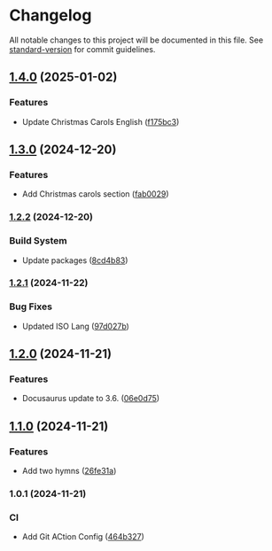 # Changelog

All notable changes to this project will be documented in this file. See [standard-version](https://github.com/conventional-changelog/standard-version) for commit guidelines.

## [1.4.0](https://github.com/neil-jay/lyrics-with-joyful-lips/compare/v1.3.0...v1.4.0) (2025-01-02)


### Features

* Update Christmas Carols English ([f175bc3](https://github.com/neil-jay/lyrics-with-joyful-lips/commit/f175bc3f0a2a7ac3108dda47f9366cf373e89d1e))

## [1.3.0](https://github.com/neil-jay/lyrics-with-joyful-lips/compare/v1.2.2...v1.3.0) (2024-12-20)


### Features

* Add Christmas carols section ([fab0029](https://github.com/neil-jay/lyrics-with-joyful-lips/commit/fab002951f6f5184164544fff05a3ffcd685d7a7))

### [1.2.2](https://github.com/neil-jay/lyrics-with-joyful-lips/compare/v1.2.1...v1.2.2) (2024-12-20)


### Build System

* Update packages ([8cd4b83](https://github.com/neil-jay/lyrics-with-joyful-lips/commit/8cd4b839e4fc4ec3f8825317bc412dfa91483203))

### [1.2.1](https://github.com/neil-jay/lyrics-with-joyful-lips/compare/v1.2.0...v1.2.1) (2024-11-22)


### Bug Fixes

* Updated ISO Lang ([97d027b](https://github.com/neil-jay/lyrics-with-joyful-lips/commit/97d027bbc0cbdb5f7e76344d069d0eb36bca887b))

## [1.2.0](https://github.com/neil-jay/lyrics-with-joyful-lips/compare/v1.1.0...v1.2.0) (2024-11-21)


### Features

* Docusaurus update to 3.6. ([06e0d75](https://github.com/neil-jay/lyrics-with-joyful-lips/commit/06e0d756a29c1f359a5262e3981bbeb477e8d6da))

## [1.1.0](https://github.com/neil-jay/lyrics-with-joyful-lips/compare/v1.0.1...v1.1.0) (2024-11-21)


### Features

* Add two hymns ([26fe31a](https://github.com/neil-jay/lyrics-with-joyful-lips/commit/26fe31ab61f711477cb5b1cf0d4bf26915e75601))

### 1.0.1 (2024-11-21)


### CI

* Add Git ACtion Config ([464b327](https://github.com/neil-jay/lyrics-with-joyful-lips/commit/464b32788330defc0dc36dfb24ebf875d9f7c637))
